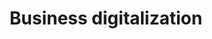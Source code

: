 ---
title: Business digitalization
description: "The experience of entrepreneurs, expert opinions and instructions for business: what needs to be taken into account during digital transformation, who is responsible for this in the company and what competencies he needs, how approaches to innovation differ in large and small companies."
---